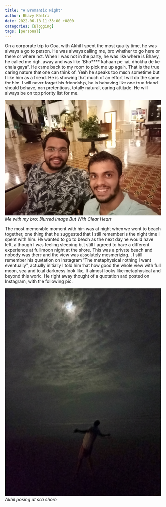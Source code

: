 ```yaml
---
title: "A Bromantic Night"
author: Bhavy Khatri
date: 2022-06-18 11:33:00 +0800
categories: [Blogging]
tags: [personal]
---
```


On a corporate trip to Goa, with Akhil I spent the most quality time, he was always a go to person. He was always calling me, bro whether to go here or there or where not. When I was not in the party, he was like where is Bhavy, he called me right away and was like “Bho**** kahaan pe hai, dhokha de ke chala gaya”. He came back to my room to pick me up again. That is the true caring nature that one can think of. Yeah he speaks too much sometime but I like him as a friend. He is showing that much of an effort I will do the same for him. I will never forget his friendship, he is behaving like one true friend should behave, non pretentious, totally natural, caring attitude. He will always be on top priority list for me. 

![Me with my Bro](/assets/img/bro-with-me.jpg)
_Me with my bro: Blurred Image But With Clear Heart_

The most memorable moment with him was at night when we went to beach together, one thing that he suggested that I still remember is the night time I spent with him. He wanted to go to beach as the next day he would have left, although I was feeling sleeping but still I agreed to have a different experience at full moon night at the shore. This was a private beach and nobody was there and the view was absolutely mesmerizing. . I still remember his quotation on Instagram “The metaphysical nothing I want eventually”, actually initially I told him that how good the whole view with full moon, sea and total darkness look like. It almost looks like metaphysical and beyond this world. He right away thought of a quotation and posted on Instagram, with the following pic. 

![Akhil posing at sea shore](/assets/img/full-moon-akhil.jpg)
_Akhil posing at sea shore_